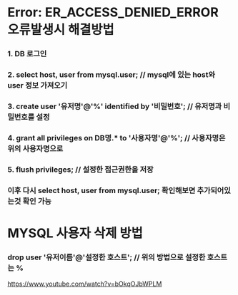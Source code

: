 # Error: ER_ACCESS_DENIED_ERROR 오류발생시 해결방법

### 1. DB 로그인

### 2. select host, user from mysql.user; // mysql에 있는 host와 user 정보 가져오기

### 3. create user '유저명'@'%' identified by '비밀번호'; // 유저명과 비밀번호를 설정

### 4. grant all privileges on DB명.* to '사용자명'@'%'; // 사용자명은 위의 사용자명으로

### 5. flush privileges; // 설정한 접근권한을 저장

### 이후 다시 select host, user from mysql.user; 확인해보면 추가되어있는것 확인 가능

# MYSQL 사용자 삭제 방법

### drop user '유저이름'@'설정한 호스트'; // 위의 방법으로 설정한 호스트는 %

https://www.youtube.com/watch?v=bOkqOJbWPLM
